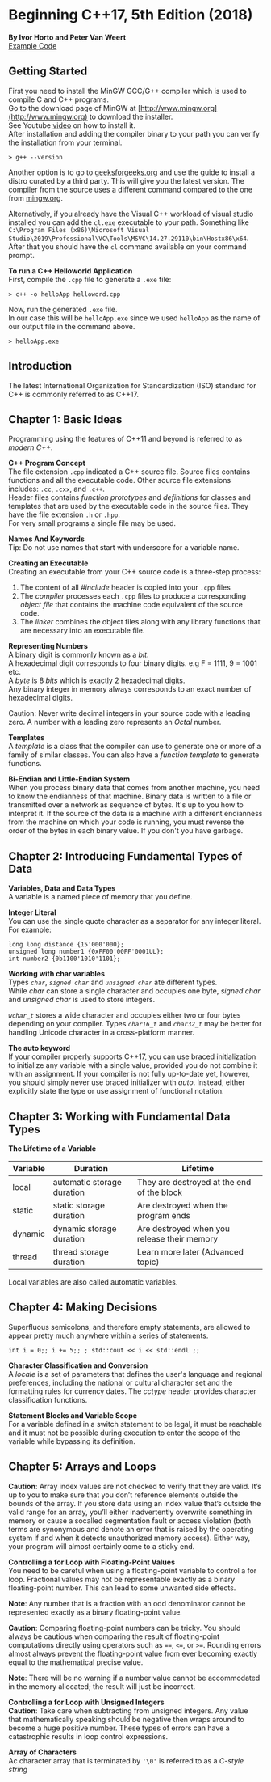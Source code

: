 # Beginning C++17, 5th Edition (2018)
__By Ivor Horto and Peter Van Weert__  
[Example Code](https://github.com/apress/beg-cplusplus17)

## Getting Started
First you need to install the MinGW GCC/G++ compiler which is used to compile C and C++ programs.  
Go to the download page of MinGW at [http://www.mingw.org](http://www.mingw.org) to download the installer.  
See Youtube [video](https://www.youtube.com/watch?v=sXW2VLrQ3Bs) on how to install it.  
After installation and adding the compiler binary to your path you can verify the installation from your terminal.  
```
> g++ --version
```  
Another option is to go to [geeksforgeeks.org](https://www.geeksforgeeks.org/complete-guide-to-install-c17-in-windows/) and use the guide to install a distro curated by a third party. This will give you the latest version. The compiler from the source uses a different command compared to the one from [mingw.org](mingw.org).

Alternatively, if you already have the Visual C++ workload of visual studio installed you can add the `cl.exe` executable to your path. Something like `C:\Program Files (x86)\Microsoft Visual Studio\2019\Professional\VC\Tools\MSVC\14.27.29110\bin\Hostx86\x64`.  
After that you should have the `cl` command available on your command prompt.

__To run a  C++ Helloworld Application__  
First, compile the `.cpp` file to generate a `.exe` file:   
```
> c++ -o helloApp helloword.cpp
```
Now, run the generated `.exe` file.   
In our case this will be `helloApp.exe` since we used `helloApp` as the name of our output file in the command above.  
```
> helloApp.exe
```

## Introduction
The latest International Organization for Standardization (ISO) standard for C++ is commonly referred to as C++17.  

## Chapter 1: Basic Ideas
Programming using the features of C++11 and beyond is referred to as _modern C++_.

__C++ Program Concept__  
The file extension `.cpp` indicated a C++ source file. Source files contains functions and all the executable code. Other source file extensions includes: `.cc`, `.cxx`, and `.c++`.    
Header files contains _function prototypes_ and _definitions_ for classes and templates that are used by the executable code in the source files. They have the file extension `.h` or `.hpp`.  
For very small programs a single file may be used.  

__Names And Keywords__  
Tip: Do not use names that start with underscore for a variable name.

__Creating an Executable__  
Creating an executable from your C++ source code is a three-step process:
1. The content of all _#include_ header is copied into your `.cpp` files  
2. The _compiler_ processes each `.cpp` files to produce a corresponding _object file_ that contains the machine code equivalent of the source code.  
3. The _linker_ combines the object files along with any library functions that are necessary into an executable file.


__Representing Numbers__  
A binary digit is commonly known as a _bit_.  
A hexadecimal digit corresponds to four binary digits.  e.g F = 1111, 9 = 1001 etc.  
A _byte_ is 8 _bits_ which is exactly 2 hexadecimal digits.  
Any binary integer in memory always corresponds to an exact number of hexadecimal digits.  

Caution: Never write decimal integers in your source code with a leading zero. A number with a leading zero represents an _Octal_ number.  

__Templates__  
A _template_ is a class that the compiler can use to generate one or more of a family of similar classes. You can also have a _function template_ to generate functions.  

__Bi-Endian and Little-Endian System__  
When you process binary data that comes from another machine, you need to know the endianness of that machine. Binary data is written to a file or transmitted over a network as sequence of bytes.  It's up to you how to interpret it. If the source of the data is a machine with a different endianness from the machine on which your code is running, you must reverse the order of the bytes in each binary value. If you don't you have garbage.  

## Chapter 2:  Introducing Fundamental Types of Data
__Variables, Data and Data Types__  
A variable is a named piece of memory that you define.  

__Integer Literal__  
You can use the single quote character as a separator for any integer literal. For example:  
```
long long distance {15'000'000};
unsigned long number1 {0xFF00'00FF'0001UL};
int number2 {0b1100'1010'1101};
```  

__Working with char variables__  
Types _`char`_, _`signed char`_ and _`unsigned char`_ ate different types.  
While _char_ can store a single character and occupies one byte, _signed char_ and _unsigned char_ is used to store integers.  

_`wchar_t`_ stores a wide character and occupies either two or four bytes depending on your compiler. Types _`char16_t`_ and _`char32_t`_ may be better for handling Unicode character in a cross-platform manner.

__The auto keyword__   
If your compiler properly supports C++17, you can use braced initialization to initialize any variable with a single value, provided you do not combine it with an assignment. If your compiler is not fully up-to-date yet, however, you should simply never use braced initializer with _auto_. Instead, either explicitly state the type or use assignment of functional notation.


## Chapter 3: Working with Fundamental Data Types  
__The Lifetime of a Variable__  

| Variable | Duration                   | Lifetime                                    |
|----------|----------------------------|---------------------------------------------|
| local    | automatic storage duration | They are destroyed at the end of the block  |
| static   | static storage duration    | Are destroyed when the program ends         |
| dynamic  | dynamic storage duration   | Are destroyed when you release their memory |
| thread   | thread storage duration    | Learn more later (Advanced topic)           |  

Local variables are also called automatic variables.  

## Chapter 4: Making Decisions  
Superfluous semicolons, and therefore empty statements, are allowed to appear pretty much anywhere within a series of statements.  
```
int i = 0;; i += 5;; ; std::cout << i << std::endl ;;
```

__Character Classification and Conversion__  
A _locale_ is a set of parameters that defines the user's language and regional preferences, including the national or cultural character set and the formatting rules for currency dates. The _cctype_ header provides character classification functions.

__Statement Blocks and Variable Scope__  
For a variable defined in a switch statement to be legal, it must be reachable and it must not be possible during execution to enter the scope of the variable while bypassing its definition.

## Chapter 5: Arrays and Loops  
__Caution__: Array index values are not checked to verify that they are valid. It’s up to you to make sure that
you don’t reference elements outside the bounds of the array. If you store data using an index value that’s
outside the valid range for an array, you’ll either inadvertently overwrite something in memory or cause a socalled segmentation fault or access violation (both terms are synonymous and denote an error that is raised by the operating system if and when it detects unauthorized memory access). Either way, your program will almost certainly come to a sticky end.

__Controlling a for Loop with Floating-Point Values__   
You need to be careful when using a floating-point variable to control a for loop. Fractional values may
not be representable exactly as a binary floating-point number. This can lead to some unwanted side effects.

__Note__: Any number that is a fraction with an odd denominator cannot be represented exactly as a binary
floating-point value.

__Caution__: Comparing floating-point numbers can be tricky. You should always be cautious when comparing
the result of floating-point computations directly using operators such as `==`, `<=`, or `>=`. Rounding errors almost
always prevent the floating-point value from ever becoming exactly equal to the mathematical precise value.

__Note__: There will be no warning if a number value cannot be accommodated in the memory allocated; the
result will just be incorrect.  

__Controlling a for Loop with Unsigned Integers__   
__Caution__: Take care when subtracting from unsigned integers. Any value that mathematically speaking should be negative then wraps around to become a huge positive number. These types of errors can have a catastrophic results in loop control expressions.  

__Array of Characters__  
Ac character array that is terminated by `'\0'` is referred to as a _C-style string_
